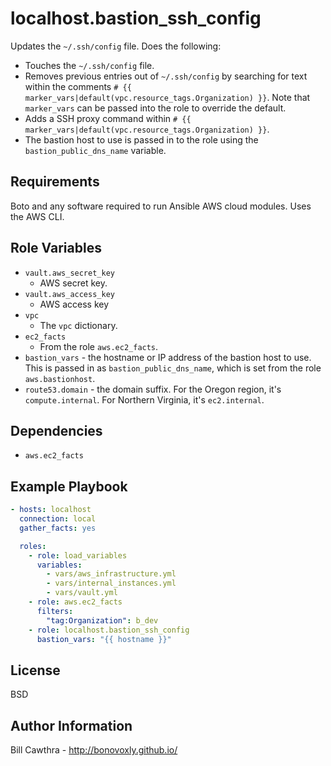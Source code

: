 localhost.bastion_ssh_config
=========

Updates the `~/.ssh/config` file.  Does the following:
- Touches the `~/.ssh/config` file.
- Removes previous entries out of `~/.ssh/config` by searching for text within the comments `# {{ marker_vars|default(vpc.resource_tags.Organization) }}`. Note that `marker_vars` can be passed into the role to override the default.
- Adds a SSH proxy command within `# {{ marker_vars|default(vpc.resource_tags.Organization) }}`.
- The bastion host to use is passed in to the role using the `bastion_public_dns_name` variable.

Requirements
------------

Boto and any software required to run Ansible AWS cloud modules. Uses the AWS CLI.

Role Variables
--------------

- `vault.aws_secret_key`
  - AWS secret key.
- `vault.aws_access_key`
  - AWS access key
- `vpc`
  - The `vpc` dictionary.
- `ec2_facts`
  - From the role `aws.ec2_facts`.
- `bastion_vars` - the hostname or IP address of the bastion host to use. This is passed in as `bastion_public_dns_name`, which is set from the role `aws.bastionhost`.
- `route53.domain` - the domain suffix.  For the Oregon region, it's `compute.internal`.  For Northern Virginia, it's `ec2.internal`.

Dependencies
------------

- `aws.ec2_facts`

Example Playbook
----------------

```yaml
- hosts: localhost
  connection: local
  gather_facts: yes

  roles:
    - role: load_variables
      variables:
        - vars/aws_infrastructure.yml
        - vars/internal_instances.yml
        - vars/vault.yml
    - role: aws.ec2_facts
      filters:
        "tag:Organization": b_dev
    - role: localhost.bastion_ssh_config
      bastion_vars: "{{ hostname }}"
```

License
-------

BSD

Author Information
------------------

Bill Cawthra - http://bonovoxly.github.io/
